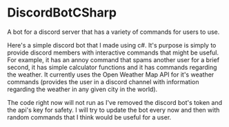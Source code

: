 # DiscordBotCSharp
A bot for a discord server that has a variety of commands for users to use.


Here's a simple discord bot that I made using c#. It's purpose is simply to provide discord members with interactive commands that might be useful. For example, it has an annoy command that spams another user for a brief second, it has simple calculator functions and it has commands regarding the weather. It currently uses the Open Weather Map API for it's weather commands (provides the user in a discord channel with information regarding the weather in any given city in the world).

The code right now will not run as I've removed the discord bot's token and the api's key for safety.
I will try to update the bot every now and then with random commands that I think would be useful for a user.
